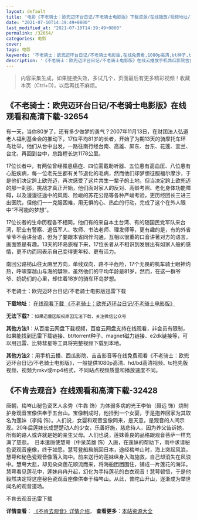 ```yaml
---
layout: default
title: '电影《不老骑士：欧兜迈环台日记/不老骑士电影版》下载资源/在线播放/视频地址/1080p/高清/蓝光'
date: "2021-07-10T14:39:49+0800"
last_modified_at: "2021-07-10T14:39:49+0800"
permalink: /32654/
categories: 电影
cover:
tags: 电影
keywords: '不老骑士：欧兜迈环台日记/不老骑士电影版,在线免费看,1080p高清,bt种子,torrent,百度云盘,magnet,磁力链,迅雷下载资源'
description: '《不老骑士：欧兜迈环台日记/不老骑士电影版》在线云播放手机西瓜影院吉吉影音免费看，1080p高清bd/hd未删减完整版和tc抢先枪版，mkv/mp4格式，附带bt/torrent种子、magnet/磁力链、百度云盘、网盘资源迅雷下载链接'
---
```


>内容采集生成，如果链接失效，多试几个，页面最后有更多精彩视频！收藏本页（Ctrl+D)，以后再找不麻烦。


## 《不老骑士：欧兜迈环台日记/不老骑士电影版》在线观看和高清下载-32654

有一天，当你80岁了，还有多少做梦的勇气？2007年11月13日，在财团法人弘道老人福利基金会的推动下，17位平均81岁的长者，开始了为期13天的骑摩托车环岛壮举，他们从台中出发，一路往南行经台南、高雄、屏东、台东、花莲、宜兰、台北，再回到台中，总路程长达1178公里。</p> 17位长者中，有两位曾经罹患癌症、四位需戴助听器、五位患有高血压、八位患有心脏疾病，每一位老先生都有关节退化的毛病，然而他们却梦想征服福尔摩沙，于是他们决定跨上欧兜迈，再次感受了这片共生一辈子的土地，但当决定跨上欧兜迈的那一刹那，挑战才真正开始，他们面对家人的反对、高龄考照、老化身体功能障碍，以及漫漫征途中的风雨、险峻的苏花公路等各种严峻考验，更历经团长三进三出医院，但他们一一克服困难，用无惧的心、热血的行动，完成了这个在外人眼中“不可能的梦想”。</p> 17位长者的生命历程各不相同，他们有的来自本土台湾、有的随国民党军队来台湾，职业有警察、退伍军人、牧师、书法老师、理发师等，更有趣的是，有的外省爷爷不会讲台语，但为了要跟本省同伴沟通，互相以很重的口音讲著对方的语言，画面煞是有趣。13天的环岛旅程下来，17位长者从不相识到发展出有如家人般的感情，更不约而同表示自己变得更年轻、更有活力。</p> 南回公路枋山往太麻里方向，单线双向、路不平危险，17个无畏的机车骑士眼神灼热，呼啸穿越山与海的罅隙，虽然他们的平均年龄是81岁，然而，在这一群爷爷、奶奶们的心里，却住着18岁的骑车环岛梦想。</p>


不老骑士：欧兜迈环台日记/不老骑士电影版迅雷下载

**下载地址**： [在线观看下载 《不老骑士：欧兜迈环台日记/不老骑士电影版》](https://www.993dy.com//vod-detail-id-16115.html) 


**无法下载?**：`如果迅雷因版权原因无法下载，关注微信公众号 `

**其他方法1**：从百度云网盘下载视频，百度云网盘支持在线观看，非会员有限制，如果能找到迅雷下载链接、bt/torrent种子、magnet磁力链接、e2dk链接等，可以用迅雷、比特彗星等工具将完整视频下载到本地。

**其他方法2**：用手机云播、西瓜影院、吉吉影音等在线免费观看《不老骑士：欧兜迈环台日记/不老骑士电影版》，一般提供1080p高清、hd/bd高清视频、tc抢先版视频，视频为mkv或mp4格式，不同站点视频质量和播放速度不同。


## 《不肯去观音》在线观看和高清下载-32428

唐朝，梅岑山秘色瓷艺人余秀（牛犇 饰）为体弱多病的光王李怡（聂远 饰）烧制护身观音宝像供奉于五台山。宝像制成时，他捡到一个女婴，于是抱养回家为其取名为莲妹（李纯 饰）。人们说，女婴和观音宝像同来，是天意，是观音的人间示现。20年后莲妹长成楚楚动人的少女，乐善好施，慈悲待人，因为养父告诉她，所有的路人或许就是她的亲生父母。人们也说，莲妹善良的品格跟观音菩萨一样充满了慈悲。&nbsp; 日本遣唐使慧萼（中泉英雄 饰）入唐，在莲妹的帮助下，雨中求请秘色瓷观音座像，终于如愿。慧萼登船启航回日本，途经梅岑山时，海上突起风浪，慧萼和秘色瓷观音像落入海中。前来送行的莲妹纵身入海施救，自己却消失在风浪中。慧萼大悲，却见朵朵莲花顺流而来，将海船团团围住，铺成一片莲花的海洋。慧萼看见莲花中，莲妹冉冉升起，幻化为手持莲花的白衣观音！慧萼顿悟，于是他毅然决定将这座秘色瓷观音座像供奉于梅岑山。从此，普陀山开山，逐渐成为举世闻名的观音道场。</p>


不肯去观音迅雷下载

**详情查看**： [《不肯去观音》详情介绍](/movie/32428/)， **查看更多**：[本站资源大全](/movie/t/all/)

